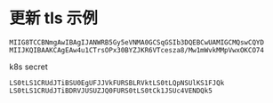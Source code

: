 # 更新 tls 示例

`MIIG8TCCBNmgAwIBAgIJANWRB5Gy5eVNMA0GCSqGSIb3DQEBCwUAMIGCMQswCQYD`
`MIIJKQIBAAKCAgEAw4u1CTrsOPx30BYZJKR6VTcesza8/Mw1mWvkMMpVwxOKCO74`

k8s secret

`LS0tLS1CRUdJTiBSU0EgUFJJVkFURSBLRVktLS0tLQpNSUlKS1FJQk`
`LS0tLS1CRUdJTiBDRVJUSUZJQ0FURS0tLS0tCk1JSUc4VENDQk5`
